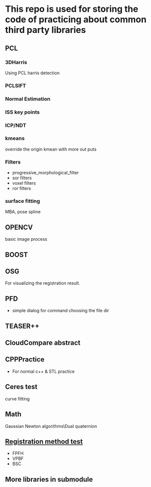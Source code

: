 # This repo is used for storing the code of practicing about common third party libraries

## PCL
### 3DHarris
Using PCL harris detection
### PCLSIFT

### Normal Estimation

### ISS key points

### ICP/NDT

### kmeans
override the origin kmean with more out puts
### Filters
- progressive_morphological_filter
- sor filters
- voxel filters
- ror filters

### surface fitting

MBA, pose spline

## OPENCV

basic image process

## BOOST

## OSG
For visualizing the registration result.

## PFD
- simple dialog for command choosing the file dir

## TEASER++

## CloudCompare abstract

## CPPPractice
- For normal c++ & STL practice

## Ceres test

curve fitting

## Math

Gaussian Newton algorithms\Dual quaternion

## [Registration method test](./RegistrationTest/README.md)

+ FPFH
+ VPBF
+ BSC

## More libraries in submodule